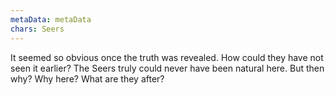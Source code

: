 ```yaml
---
metaData: metaData
chars: Seers
---
```


It seemed so obvious once the truth was revealed. How could they have not seen it earlier? The Seers truly could never have been natural here. But then why? Why here? What are they after?